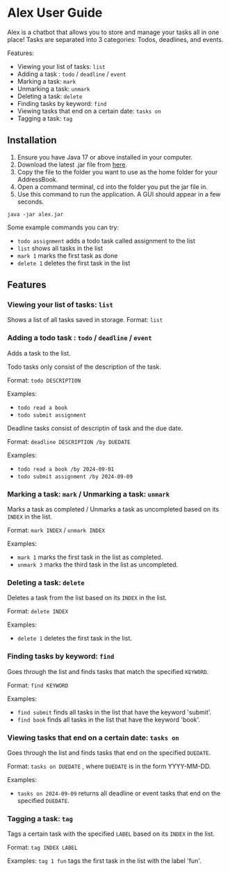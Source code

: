 # Alex User Guide

Alex is a chatbot that allows you to store and manage your tasks all in one place!
Tasks are separated into 3 categories: Todos, deadlines, and events.

Features:
- Viewing your list of tasks: `list`
- Adding a task : `todo` / `deadline` / `event`
- Marking a task: `mark`
- Unmarking a task: `unmark`
- Deleting a task: `delete`
- Finding tasks by keyword: `find`
- Viewing tasks that end on a certain date: `tasks on`
- Tagging a task: `tag`

## Installation
1. Ensure you have Java 17 or above installed in your computer.
2. Download the latest .jar file from [here](https://github.com/leroychiu20/ip/releases/).
3. Copy the file to the folder you want to use as the home folder for your AddressBook.
4. Open a command terminal, cd into the folder you put the jar file in.
5. Use this command to run the application. A GUI should appear in a few seconds.
```
java -jar alex.jar
```
Some example commands you can try:
- `todo assignment` adds a todo task called assignment to the list
- `list` shows all tasks in the list
- `mark 1` marks the first task as done
- `delete 1` deletes the first task in the list

## Features

### Viewing your list of tasks: `list`

Shows a list of all tasks saved in storage.
Format: `list`

### Adding a todo task : `todo` / `deadline` / `event`

Adds a task to the list.

Todo tasks only consist of the description of the task.

Format: `todo DESCRIPTION`

Examples:
- `todo read a book`
- `todo submit assignment`

Deadline tasks consist of descriptin of task and the due date.

Format: `deadline DESCRIPTION /by DUEDATE`

Examples:
- `todo read a book /by 2024-09-01`
- `todo submit assignment /by 2024-09-09`

### Marking a task: `mark` /  Unmarking a task: `unmark`
Marks a task as completed / Unmarks a task as uncompleted based on its `INDEX` in the list.

Format: `mark INDEX` / `unmark INDEX`

Examples:
- `mark 1` marks the first task in the list as completed.
- `unmark 3` marks the third task in the list as uncompleted.

### Deleting a task: `delete`
Deletes a task from the list based on its `INDEX` in the list.

Format: `delete INDEX`

Examples:
- `delete 1` deletes the first task in the list.

### Finding tasks by keyword: `find`
Goes through the list and finds tasks that match the specified `KEYWORD`.

Format: `find KEYWORD`

Examples:
- `find submit` finds all tasks in the list that have the keyword 'submit'.
- `find book` finds all tasks in the list that have the keyword 'book'.

### Viewing tasks that end on a certain date: `tasks on`
Goes through the list and finds tasks that end on the specified `DUEDATE`.

Format: `tasks on DUEDATE` , where `DUEDATE` is in the form YYYY-MM-DD.

Examples:
- `tasks on 2024-09-09` returns all deadline or event tasks that end on the specified `DUEDATE`.

### Tagging a task: `tag`
Tags a certain task with the specified `LABEL` based on its `INDEX` in the list.

Format: `tag INDEX LABEL`

Examples: `tag 1 fun` tags the first task in the list with the label 'fun'.